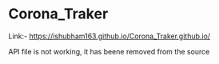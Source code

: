 # Corona_Traker
Link:-  https://ishubham163.github.io/Corona_Traker.github.io/

API file is not working, it has beene removed from the source
